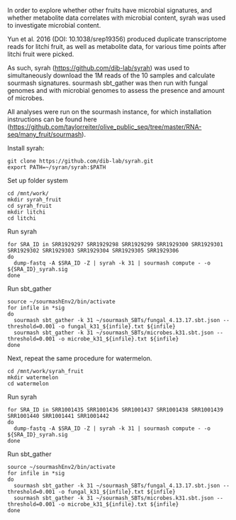 In order to explore whether other fruits have microbial signatures, and whether metabolite data correlates with microbial content, syrah was used to investigate microbial content.

Yun et al. 2016 (DOI: 10.1038/srep19356) produced duplicate transcriptome reads for litchi fruit, as well as metabolite data, for various time points after litchi fruit were picked.

As such, syrah (https://github.com/dib-lab/syrah) was used to simultaneously download the 1M reads of the 10 samples and calculate sourmash signatures. sourmash sbt_gather was then run with fungal genomes and with microbial genomes to assess the presence and amount of microbes. 

All analyses were run on the sourmash instance, for which installation instructions can be found here (https://github.com/taylorreiter/olive_public_seq/tree/master/RNA-seq/many_fruit/sourmash).

Install syrah:
```
git clone https://github.com/dib-lab/syrah.git
export PATH=~/syran/syrah:$PATH
```

Set up folder system
```
cd /mnt/work/
mkdir syrah_fruit
cd syrah_fruit
mkdir litchi
cd litchi
```

Run syrah
```
for SRA_ID in SRR1929297 SRR1929298 SRR1929299 SRR1929300 SRR1929301 SRR1929302 SRR1929303 SRR1929304 SRR1929305 SRR1929306
do
  dump-fastq -A $SRA_ID -Z | syrah -k 31 | sourmash compute - -o ${SRA_ID}_syrah.sig
done
```

Run sbt_gather
```
source ~/sourmashEnv2/bin/activate
for infile in *sig
do
  sourmash sbt_gather -k 31 ~/sourmash_SBTs/fungal_4.13.17.sbt.json --threshold=0.001 -o fungal_k31_${infile}.txt ${infile}
  sourmash sbt_gather -k 31 ~/sourmash_SBTs/microbes.k31.sbt.json --threshold=0.001 -o microbe_k31_${infile}.txt ${infile}
done
```

Next, repeat the same procedure for watermelon. 

```
cd /mnt/work/syrah_fruit
mkdir watermelon
cd watermelon
```

Run syrah
```
for SRA_ID in SRR1001435 SRR1001436 SRR1001437 SRR1001438 SRR1001439 SRR1001440 SRR1001441 SRR1001442
do
  dump-fastq -A $SRA_ID -Z | syrah -k 31 | sourmash compute - -o ${SRA_ID}_syrah.sig
done
```

Run sbt_gather
```
source ~/sourmashEnv2/bin/activate
for infile in *sig
do
  sourmash sbt_gather -k 31 ~/sourmash_SBTs/fungal_4.13.17.sbt.json --threshold=0.001 -o fungal_k31_${infile}.txt ${infile}
  sourmash sbt_gather -k 31 ~/sourmash_SBTs/microbes.k31.sbt.json --threshold=0.001 -o microbe_k31_${infile}.txt ${infile}
done
```
